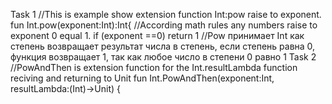 Task 1
//This is example show extension function Int:pow raise to exponent.
fun Int.pow(exponent:Int):Int{
//According math rules any numbers raise to exponent 0 equal 1.
if (exponent ==0) return 1
//Pow принимает Int как степень возвращает результат числа в степень,
если степень равна 0, функция возвращает 1, так как любое число в степени 0 равно 1
Task 2
//PowAndThen is extension function for the Int.resultLambda function reciving and returning to Unit 
fun Int.PowAndThen(exponent:Int,
resultLambda:(Int)->Unit) {